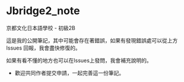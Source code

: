 # Jbridge2_note
京都文化日本語學校 - 初級2B

這是我的公開筆記，其中可能會存在著錯誤，如果有發現錯誤處可以從上方 Issues 回報，我會盡快修復的。

如果有看不懂的地方也可以在Issues上發問，我會補充說明的。

* 歡迎共同作者提交申請，一起完善這一份筆記。







